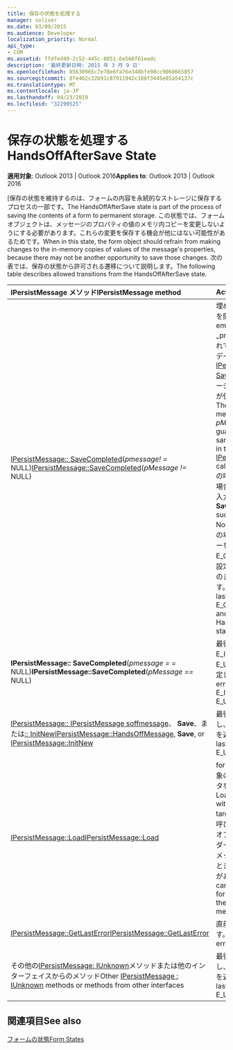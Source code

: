 ```yaml
---
title: 保存の状態を処理する
manager: soliver
ms.date: 03/09/2015
ms.audience: Developer
localization_priority: Normal
api_type:
- COM
ms.assetid: ffdfed49-2c52-445c-8051-6e566f61eedc
description: '最終更新日時: 2015 年 3 月 9 日'
ms.openlocfilehash: 85630965c7e78e6fa76e348bfe98cc9060665057
ms.sourcegitcommit: 8fe462c32b91c87911942c188f3445e85a54137c
ms.translationtype: MT
ms.contentlocale: ja-JP
ms.lasthandoff: 04/23/2019
ms.locfileid: "32299525"
---
```

# <a name="handsoffaftersave-state"></a><span data-ttu-id="8625d-103">保存の状態を処理する</span><span class="sxs-lookup"><span data-stu-id="8625d-103">HandsOffAfterSave State</span></span>

  
  
<span data-ttu-id="8625d-104">**適用対象**: Outlook 2013 | Outlook 2016</span><span class="sxs-lookup"><span data-stu-id="8625d-104">**Applies to**: Outlook 2013 | Outlook 2016</span></span> 
  
<span data-ttu-id="8625d-105">[保存の状態を維持するのは、フォームの内容を永続的なストレージに保存するプロセスの一部です。</span><span class="sxs-lookup"><span data-stu-id="8625d-105">The HandsOffAfterSave state is part of the process of saving the contents of a form to permanent storage.</span></span> <span data-ttu-id="8625d-106">この状態では、フォームオブジェクトは、メッセージのプロパティの値のメモリ内コピーを変更しないようにする必要があります。これらの変更を保存する機会が他にはない可能性があるためです。</span><span class="sxs-lookup"><span data-stu-id="8625d-106">When in this state, the form object should refrain from making changes to the in-memory copies of values of the message's properties, because there may not be another opportunity to save those changes.</span></span> <span data-ttu-id="8625d-107">次の表では、保存の状態から許可される遷移について説明します。</span><span class="sxs-lookup"><span data-stu-id="8625d-107">The following table describes allowed transitions from the HandsOffAfterSave state.</span></span>
  
|<span data-ttu-id="8625d-108">**IPersistMessage メソッド**</span><span class="sxs-lookup"><span data-stu-id="8625d-108">**IPersistMessage method**</span></span>|<span data-ttu-id="8625d-109">**Action**</span><span class="sxs-lookup"><span data-stu-id="8625d-109">**Action**</span></span>|<span data-ttu-id="8625d-110">**新しい状態**</span><span class="sxs-lookup"><span data-stu-id="8625d-110">**New state**</span></span>|
|:-----|:-----|:-----|
|<span data-ttu-id="8625d-111">[IPersistMessage:: SaveCompleted](ipersistmessage-savecompleted.md)(_pmessage! =_ NULL)</span><span class="sxs-lookup"><span data-stu-id="8625d-111">[IPersistMessage::SaveCompleted](ipersistmessage-savecompleted.md)(_pMessage !=_ NULL)</span></span>  <br/> |<span data-ttu-id="8625d-112">埋め込みオブジェクトを開きます。</span><span class="sxs-lookup"><span data-stu-id="8625d-112">Open any embedded objects.</span></span> <span data-ttu-id="8625d-113">_pmessage_に格納されているメッセージのデータは、前の[IPersistMessage:: Save](ipersistmessage-save.md)呼び出しのメッセージと同じであることが保証されています。</span><span class="sxs-lookup"><span data-stu-id="8625d-113">The data in the message stored in  _pMessage_ is guaranteed to be the same as the message in the previous [IPersistMessage::Save](ipersistmessage-save.md) call.</span></span> <span data-ttu-id="8625d-114">**SaveCompleted**の呼び出しが成功した場合は、通常の状態を入力します。</span><span class="sxs-lookup"><span data-stu-id="8625d-114">If the **SaveCompleted** call succeeds, enter the Normal state.</span></span> <span data-ttu-id="8625d-115">それ以外の場合は、最後のエラーを E_OUTOFMEMORY に設定し、[保存の状態] のままにしておきます。</span><span class="sxs-lookup"><span data-stu-id="8625d-115">Otherwise, set the last error to E_OUTOFMEMORY and stay in the HandsOffAfterSave state.</span></span>  <br/> |<span data-ttu-id="8625d-116">[Normal](normal-state.md)または標準の保存</span><span class="sxs-lookup"><span data-stu-id="8625d-116">[Normal](normal-state.md) or HandsOffAfterSave</span></span>  <br/> |
|<span data-ttu-id="8625d-117">**IPersistMessage:: SaveCompleted**(_pmessage = =_ NULL)</span><span class="sxs-lookup"><span data-stu-id="8625d-117">**IPersistMessage::SaveCompleted**(_pMessage ==_ NULL)</span></span>  <br/> |<span data-ttu-id="8625d-118">最後のエラーを E_INVALIDARG または E_UNEXPECTED に設定します。</span><span class="sxs-lookup"><span data-stu-id="8625d-118">Set the last error to E_INVALIDARG or E_UNEXPECTED.</span></span>  <br/> |<span data-ttu-id="8625d-119">HandsOffAfterSave</span><span class="sxs-lookup"><span data-stu-id="8625d-119">HandsOffAfterSave</span></span>  <br/> |
|<span data-ttu-id="8625d-120">[IPersistMessage:: IPersistMessage soffmessage](ipersistmessage-handsoffmessage.md)、 **Save**、または[:: InitNew](ipersistmessage-initnew.md)</span><span class="sxs-lookup"><span data-stu-id="8625d-120">[IPersistMessage::HandsOffMessage](ipersistmessage-handsoffmessage.md), **Save**, or [IPersistMessage::InitNew](ipersistmessage-initnew.md)</span></span> <br/> |<span data-ttu-id="8625d-121">最後のエラーをに設定し、E_UNEXPECTED を返します。</span><span class="sxs-lookup"><span data-stu-id="8625d-121">Set the last error to and return E_UNEXPECTED.</span></span>  <br/> |<span data-ttu-id="8625d-122">HandsOffAfterSave</span><span class="sxs-lookup"><span data-stu-id="8625d-122">HandsOffAfterSave</span></span>  <br/> |
|[<span data-ttu-id="8625d-123">IPersistMessage::Load</span><span class="sxs-lookup"><span data-stu-id="8625d-123">IPersistMessage::Load</span></span>](ipersistmessage-load.md) <br/> |<span data-ttu-id="8625d-124">form オブジェクトに対象のメッセージのデータを読み込みます。</span><span class="sxs-lookup"><span data-stu-id="8625d-124">Load the form object with data from the target message.</span></span> <span data-ttu-id="8625d-125">この呼び出しは、フォームオブジェクトがフォルダー内の次または前のメッセージに送られるときに発生する可能性があります。</span><span class="sxs-lookup"><span data-stu-id="8625d-125">This call can occur when the form object is going to the next or previous message in a folder.</span></span>  <br/> |<span data-ttu-id="8625d-126">標準</span><span class="sxs-lookup"><span data-stu-id="8625d-126">Normal</span></span>  <br/> |
|[<span data-ttu-id="8625d-127">IPersistMessage::GetLastError</span><span class="sxs-lookup"><span data-stu-id="8625d-127">IPersistMessage::GetLastError</span></span>](ipersistmessage-getlasterror.md) <br/> |<span data-ttu-id="8625d-128">直前のエラーを返します。</span><span class="sxs-lookup"><span data-stu-id="8625d-128">Return the last error.</span></span>  <br/> |<span data-ttu-id="8625d-129">HandsOffAfterSave</span><span class="sxs-lookup"><span data-stu-id="8625d-129">HandsOffAfterSave</span></span>  <br/> |
|<span data-ttu-id="8625d-130">その他の[IPersistMessage: IUnknown](ipersistmessageiunknown.md)メソッドまたは他のインターフェイスからのメソッド</span><span class="sxs-lookup"><span data-stu-id="8625d-130">Other [IPersistMessage : IUnknown](ipersistmessageiunknown.md) methods or methods from other interfaces</span></span>  <br/> |<span data-ttu-id="8625d-131">最後のエラーをに設定し、E_UNEXPECTED を返します。</span><span class="sxs-lookup"><span data-stu-id="8625d-131">Set the last error to and return E_UNEXPECTED.</span></span>  <br/> |<span data-ttu-id="8625d-132">HandsOffAfterSave</span><span class="sxs-lookup"><span data-stu-id="8625d-132">HandsOffAfterSave</span></span>  <br/> |
   
## <a name="see-also"></a><span data-ttu-id="8625d-133">関連項目</span><span class="sxs-lookup"><span data-stu-id="8625d-133">See also</span></span>



[<span data-ttu-id="8625d-134">フォームの状態</span><span class="sxs-lookup"><span data-stu-id="8625d-134">Form States</span></span>](form-states.md)

